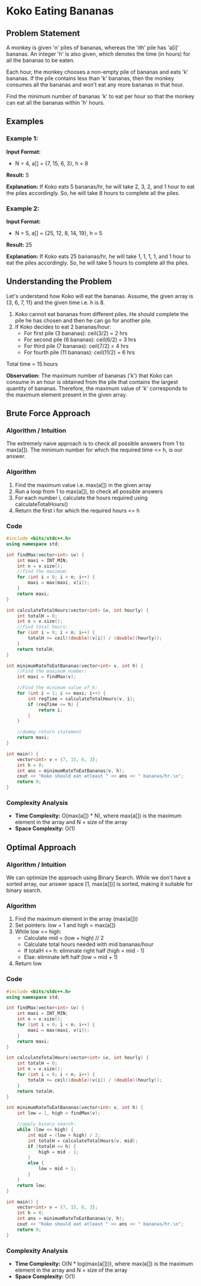 # Koko Eating Bananas

## Problem Statement
A monkey is given 'n' piles of bananas, whereas the 'ith' pile has 'a[i]' bananas. An integer 'h' is also given, which denotes the time (in hours) for all the bananas to be eaten.

Each hour, the monkey chooses a non-empty pile of bananas and eats 'k' bananas. If the pile contains less than 'k' bananas, then the monkey consumes all the bananas and won't eat any more bananas in that hour.

Find the minimum number of bananas 'k' to eat per hour so that the monkey can eat all the bananas within 'h' hours.

## Examples

### Example 1:
**Input Format:**
- N = 4, a[] = {7, 15, 6, 3}, h = 8

**Result:** 5

**Explanation:**
If Koko eats 5 bananas/hr, he will take 2, 3, 2, and 1 hour to eat the piles accordingly. So, he will take 8 hours to complete all the piles.

### Example 2:
**Input Format:**
- N = 5, a[] = {25, 12, 8, 14, 19}, h = 5

**Result:** 25

**Explanation:**
If Koko eats 25 bananas/hr, he will take 1, 1, 1, 1, and 1 hour to eat the piles accordingly. So, he will take 5 hours to complete all the piles.

## Understanding the Problem

Let's understand how Koko will eat the bananas. Assume, the given array is {3, 6, 7, 11} and the given time i.e. h is 8.

1. Koko cannot eat bananas from different piles. He should complete the pile he has chosen and then he can go for another pile.
2. If Koko decides to eat 2 bananas/hour:
   - For first pile (3 bananas): ceil(3/2) = 2 hrs
   - For second pile (6 bananas): ceil(6/2) = 3 hrs
   - For third pile (7 bananas): ceil(7/2) = 4 hrs
   - For fourth pile (11 bananas): ceil(11/2) = 6 hrs
   
Total time = 15 hours

**Observation:** The maximum number of bananas ('k') that Koko can consume in an hour is obtained from the pile that contains the largest quantity of bananas. Therefore, the maximum value of 'k' corresponds to the maximum element present in the given array.

## Brute Force Approach

### Algorithm / Intuition
The extremely naive approach is to check all possible answers from 1 to max(a[]). The minimum number for which the required time <= h, is our answer.

### Algorithm
1. Find the maximum value i.e. max(a[]) in the given array
2. Run a loop from 1 to max(a[]), to check all possible answers
3. For each number i, calculate the hours required using calculateTotalHours()
4. Return the first i for which the required hours <= h

### Code

```cpp
#include <bits/stdc++.h>
using namespace std;

int findMax(vector<int> &v) {
    int maxi = INT_MIN;
    int n = v.size();
    //find the maximum:
    for (int i = 0; i < n; i++) {
        maxi = max(maxi, v[i]);
    }
    return maxi;
}

int calculateTotalHours(vector<int> &v, int hourly) {
    int totalH = 0;
    int n = v.size();
    //find total hours:
    for (int i = 0; i < n; i++) {
        totalH += ceil((double)(v[i]) / (double)(hourly));
    }
    return totalH;
}

int minimumRateToEatBananas(vector<int> v, int h) {
    //Find the maximum number:
    int maxi = findMax(v);

    //Find the minimum value of k:
    for (int i = 1; i <= maxi; i++) {
        int reqTime = calculateTotalHours(v, i);
        if (reqTime <= h) {
            return i;
        }
    }

    //dummy return statement
    return maxi;
}

int main() {
    vector<int> v = {7, 15, 6, 3};
    int h = 8;
    int ans = minimumRateToEatBananas(v, h);
    cout << "Koko should eat atleast " << ans << " bananas/hr.\n";
    return 0;
}
```

### Complexity Analysis
- **Time Complexity:** O(max(a[]) * N), where max(a[]) is the maximum element in the array and N = size of the array
- **Space Complexity:** O(1)

## Optimal Approach

### Algorithm / Intuition
We can optimize the approach using Binary Search. While we don't have a sorted array, our answer space [1, max(a[])] is sorted, making it suitable for binary search.

### Algorithm
1. Find the maximum element in the array (max(a[]))
2. Set pointers: low = 1 and high = max(a[])
3. While low <= high:
   - Calculate mid = (low + high) // 2
   - Calculate total hours needed with mid bananas/hour
   - If totalH <= h: eliminate right half (high = mid - 1)
   - Else: eliminate left half (low = mid + 1)
4. Return low

### Code

```cpp
#include <bits/stdc++.h>
using namespace std;

int findMax(vector<int> &v) {
    int maxi = INT_MIN;
    int n = v.size();
    for (int i = 0; i < n; i++) {
        maxi = max(maxi, v[i]);
    }
    return maxi;
}

int calculateTotalHours(vector<int> &v, int hourly) {
    int totalH = 0;
    int n = v.size();
    for (int i = 0; i < n; i++) {
        totalH += ceil((double)(v[i]) / (double)(hourly));
    }
    return totalH;
}

int minimumRateToEatBananas(vector<int> v, int h) {
    int low = 1, high = findMax(v);

    //apply binary search:
    while (low <= high) {
        int mid = (low + high) / 2;
        int totalH = calculateTotalHours(v, mid);
        if (totalH <= h) {
            high = mid - 1;
        }
        else {
            low = mid + 1;
        }
    }
    return low;
}

int main() {
    vector<int> v = {7, 15, 6, 3};
    int h = 8;
    int ans = minimumRateToEatBananas(v, h);
    cout << "Koko should eat atleast " << ans << " bananas/hr.\n";
    return 0;
}
```

### Complexity Analysis
- **Time Complexity:** O(N * log(max(a[]))), where max(a[]) is the maximum element in the array and N = size of the array
- **Space Complexity:** O(1)
